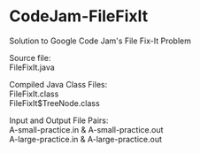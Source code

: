 # CodeJam-FileFixIt
Solution to Google Code Jam's File Fix-It Problem  
  
Source file:  
FileFixIt.java  
  
Compiled Java Class Files:  
FileFixIt.class  
FileFixIt$TreeNode.class  
  
Input and Output File Pairs:  
A-small-practice.in & A-small-practice.out  
A-large-practice.in & A-large-practice.out